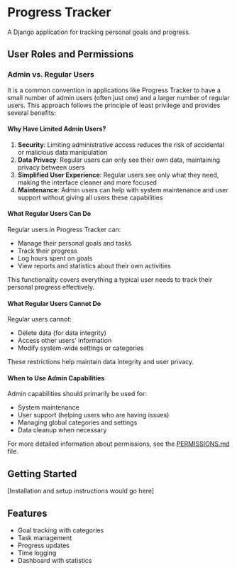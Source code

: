 # Progress Tracker

A Django application for tracking personal goals and progress.

## User Roles and Permissions

### Admin vs. Regular Users

It is a common convention in applications like Progress Tracker to have a small number of admin users (often just one) and a larger number of regular users. This approach follows the principle of least privilege and provides several benefits:

#### Why Have Limited Admin Users?

1. **Security**: Limiting administrative access reduces the risk of accidental or malicious data manipulation
2. **Data Privacy**: Regular users can only see their own data, maintaining privacy between users
3. **Simplified User Experience**: Regular users see only what they need, making the interface cleaner and more focused
4. **Maintenance**: Admin users can help with system maintenance and user support without giving all users these capabilities

#### What Regular Users Can Do

Regular users in Progress Tracker can:
- Manage their personal goals and tasks
- Track their progress
- Log hours spent on goals
- View reports and statistics about their own activities

This functionality covers everything a typical user needs to track their personal progress effectively.

#### What Regular Users Cannot Do

Regular users cannot:
- Delete data (for data integrity)
- Access other users' information
- Modify system-wide settings or categories

These restrictions help maintain data integrity and user privacy.

#### When to Use Admin Capabilities

Admin capabilities should primarily be used for:
- System maintenance
- User support (helping users who are having issues)
- Managing global categories and settings
- Data cleanup when necessary

For more detailed information about permissions, see the [PERMISSIONS.md](PERMISSIONS.md) file.

## Getting Started

[Installation and setup instructions would go here]

## Features

- Goal tracking with categories
- Task management
- Progress updates
- Time logging
- Dashboard with statistics